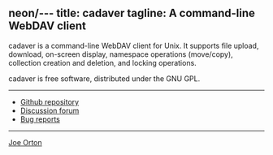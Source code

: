 neon/---
title: cadaver
tagline: A command-line WebDAV client
---

cadaver is a command-line WebDAV client for Unix. It supports file
upload, download, on-screen display, namespace operations (move/copy),
collection creation and deletion, and locking operations.

cadaver is free software, distributed under the GNU GPL. 

* * *

*   [Github repository](https://github.com/notroj/cadaver)
*   [Discussion forum](https://github.com/notroj/cadaver/discussions)
*   [Bug reports](https://github.com/notroj/cadaver/issues)

* * *

[Joe Orton](mailto:joe@manyfish.co.uk)
